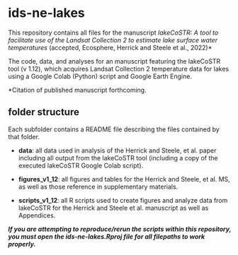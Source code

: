 # ids-ne-lakes

This repository contains all files for the manuscript *lakeCoSTR: A tool to facilitate use of the Landsat Collection 2 to estimate lake surface water temperatures* (accepted, Ecosphere, Herrick and Steele et al., 2022)*

The code, data, and analyses for an manuscript featuring the lakeCoSTR tool (v 1.12), which acquires Landsat Collection 2 temperature data for lakes using a Google Colab (Python) script and Google Earth Engine. 

*Citation of published manuscript forthcoming.

## folder structure
Each subfolder contains a README file describing the files contained by that folder.

* __data__: all data used in analysis of the Herrick and Steele, et al. paper including all output from the lakeCoSTR tool (including a copy of the executed lakeCoSTR Google Colab script).

* __figures_v1_12__: all figures and tables for the Herrick and Steele, et al. MS, as well as those reference in supplementary materials.

* __scripts_v1_12__: all R scripts used to create figures and analyze data from lakeCoSTR for the Herrick and Steele et al. manuscript as well as Appendices.

__*If you are attempting to reproduce/rerun the scripts within this repository, you must open the ids-ne-lakes.Rproj file for all filepaths to work properly.*__
